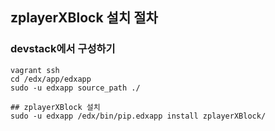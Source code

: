 ## zplayerXBlock 설치 절차
### devstack에서 구성하기
```
vagrant ssh
cd /edx/app/edxapp
sudo -u edxapp source_path ./

## zplayerXBlock 설치
sudo -u edxapp /edx/bin/pip.edxapp install zplayerXBlock/



